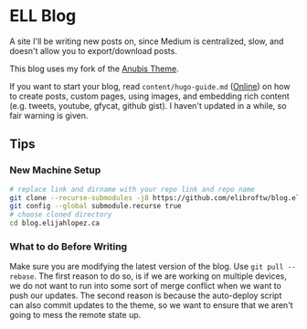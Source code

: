 # ELL Blog

A site I'll be writing new posts on, since Medium is centralized, slow, and doesn't allow you to export/download posts.

This blog uses my fork of the [Anubis Theme](https://github.com/elibroftw/hugo-theme-anubis).

If you want to start your blog, read `content/hugo-guide.md` ([Online](https://blog.elijahlopez.ca/hugo-guide#new-machine-setup)) on how to
create posts, custom pages, using images, and embedding rich content (e.g. tweets, youtube, gfycat, github gist). I haven't updated in a while, so fair warning is given.

## Tips

### New Machine Setup

```bash
# replace link and dirname with your repo link and repo name
git clone --recurse-submodules -j8 https://github.com/elibroftw/blog.elijahlopez.ca.git
git config --global submodule.recurse true
# choose cloned directory
cd blog.elijahlopez.ca
```

### What to do Before Writing

Make sure you are modifying the latest version of the blog. Use `git pull --rebase`. The first reason to do so, is if we are working on multiple devices, we do not want to run into some sort of merge conflict when we want to push our updates. The second reason is because the auto-deploy script can also commit updates to the theme, so we want to ensure that we aren't going to mess the remote state up.
